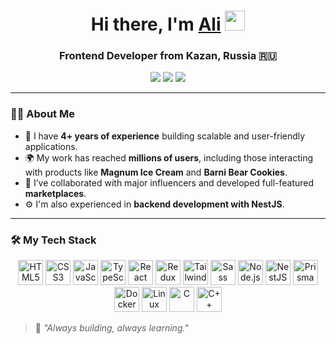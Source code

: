 <h1 align="center">
  Hi there, I'm <a href="#" target="_blank">Ali</a>
  <img src="https://github.com/blackcater/blackcater/raw/main/images/Hi.gif" height="32" />
</h1>

<h3 align="center">Frontend Developer from Kazan, Russia 🇷🇺</h3>

<p align="center">
  <a href="https://github.com/0TKA3"><img src="https://img.shields.io/github/followers/0TKA3?label=GitHub&style=social" /></a>
  <a href="https://gitlab.com/0TKA3"><img src="https://img.shields.io/badge/GitLab-Profile-orange?logo=gitlab&style=flat-square" /></a>
  <a href="https://t.me/tw1nklee"><img src="https://img.shields.io/badge/Telegram-Contact-blue?logo=telegram&style=flat-square" /></a>
</p>

---

### 👨‍💻 About Me

- 🎯 I have **4+ years of experience** building scalable and user-friendly applications.
- 🌍 My work has reached **millions of users**, including those interacting with products like **Magnum Ice Cream** and **Barni Bear Cookies**.
- 🤝 I’ve collaborated with major influencers and developed full-featured **marketplaces**.
- ⚙️ I'm also experienced in **backend development with NestJS**.

---

### 🛠️ My Tech Stack

<p align="center">
  <img src="https://cdn.jsdelivr.net/gh/devicons/devicon/icons/html5/html5-original.svg" width="40" alt="HTML5" />
  <img src="https://cdn.jsdelivr.net/gh/devicons/devicon/icons/css3/css3-original.svg" width="40" alt="CSS3" />
  <img src="https://cdn.jsdelivr.net/gh/devicons/devicon/icons/javascript/javascript-original.svg" width="40" alt="JavaScript" />
  <img src="https://cdn.jsdelivr.net/gh/devicons/devicon/icons/typescript/typescript-original.svg" width="40" alt="TypeScript" />
  <img src="https://cdn.jsdelivr.net/gh/devicons/devicon/icons/react/react-original.svg" width="40" alt="React" />
  <img src="https://cdn.jsdelivr.net/gh/devicons/devicon/icons/redux/redux-original.svg" width="40" alt="Redux" />
  <img src="https://cdn.jsdelivr.net/gh/devicons/devicon/icons/tailwindcss/tailwindcss-original.svg" width="40" alt="Tailwind" />
  <img src="https://cdn.jsdelivr.net/gh/devicons/devicon/icons/sass/sass-original.svg" width="40" alt="Sass" />
  <img src="https://cdn.jsdelivr.net/gh/devicons/devicon/icons/nodejs/nodejs-original.svg" width="40" alt="Node.js" />
  <img src="https://cdn.jsdelivr.net/gh/devicons/devicon/icons/nestjs/nestjs-original.svg" width="40" alt="NestJS" />
  <img src="https://cdn.jsdelivr.net/gh/devicons/devicon/icons/prisma/prisma-original.svg" width="40" alt="Prisma" />
  <img src="https://cdn.jsdelivr.net/gh/devicons/devicon/icons/docker/docker-original.svg" width="40" alt="Docker" />
  <img src="https://cdn.jsdelivr.net/gh/devicons/devicon/icons/linux/linux-original.svg" width="40" alt="Linux" />
  <img src="https://cdn.jsdelivr.net/gh/devicons/devicon/icons/c/c-original.svg" width="40" alt="C" />
  <img src="https://cdn.jsdelivr.net/gh/devicons/devicon/icons/cplusplus/cplusplus-original.svg" width="40" alt="C++" />
</p>

> 🧩 *"Always building, always learning."*
